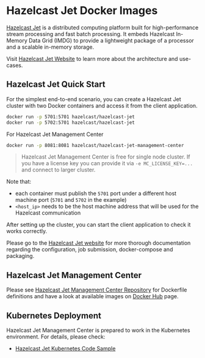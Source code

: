 # Hazelcast Jet Docker Images

[Hazelcast Jet](https://jet-start.sh) is a distributed computing
platform built for high-performance stream processing and fast batch
processing. It embeds Hazelcast In-Memory Data Grid (IMDG) to provide a
lightweight package of a processor and a scalable in-memory storage.

Visit [Hazelcast Jet Website](https://jet-start.sh) to learn more about
the architecture and use-cases.

## Hazelcast Jet Quick Start

For the simplest end-to-end scenario, you can create a Hazelcast Jet
cluster with two Docker containers and access it from the client
application.

```bash
docker run -p 5701:5701 hazelcast/hazelcast-jet
docker run -p 5702:5701 hazelcast/hazelcast-jet
```

For Hazelcast Jet Management Center
```bash
docker run -p 8081:8081 hazelcast/hazelcast-jet-management-center
```

> Hazelcast Jet Management Center is free for single node cluster. If
> you have a license key you can provide it via `-e MC_LICENSE_KEY=...`
> and connect to larger cluster.  

Note that:

* each container must publish the `5701` port under a different host
  machine port (`5701` and `5702` in the example)
* `<host_ip>` needs to be the host machine address that will be used for
  the Hazelcast communication

After setting up the cluster, you can start the client application to
check it works correctly.

Please go to the [Hazelcast Jet website](https://jet-start.sh/docs/next/operations/docker)
for more thorough documentation regarding the configuration, job
submission, docker-compose and packaging.

## Hazelcast Jet Management Center

Please see [Hazelcast Jet Management Center
Repository](https://github.com/hazelcast/hazelcast-jet-management-center-docker)
for Dockerfile definitions and have a look at available images on
[Docker
Hub](https://store.docker.com/community/images/hazelcast/hazelcast-jet-management-center)
page.

## Kubernetes Deployment

Hazelcast Jet Management Center is prepared to work in the Kubernetes
environment. For details, please check:

* [Hazelcast Jet Kubernetes Code Sample](examples/kubernetes)
